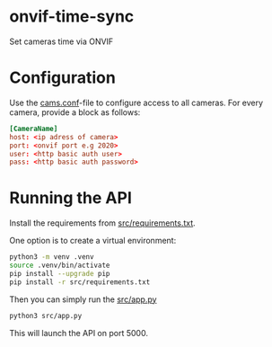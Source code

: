 # onvif-time-sync
Set cameras time via ONVIF

# Configuration
Use the [cams.conf](cams.conf)-file to configure access to all cameras.
For every camera, provide a block as follows:
```conf
[CameraName]
host: <ip adress of camera>
port: <onvif port e.g 2020>
user: <http basic auth user>
pass: <http basic auth password>
```

# Running the API
Install the requirements from [src/requirements.txt](src/requirements.txt).

One option is to create a virtual environment:
```bash
python3 -m venv .venv
source .venv/bin/activate
pip install --upgrade pip
pip install -r src/requirements.txt
```

Then you can simply run the [src/app.py](src/app.py)
```bash
python3 src/app.py
```

This will launch the API on port 5000.